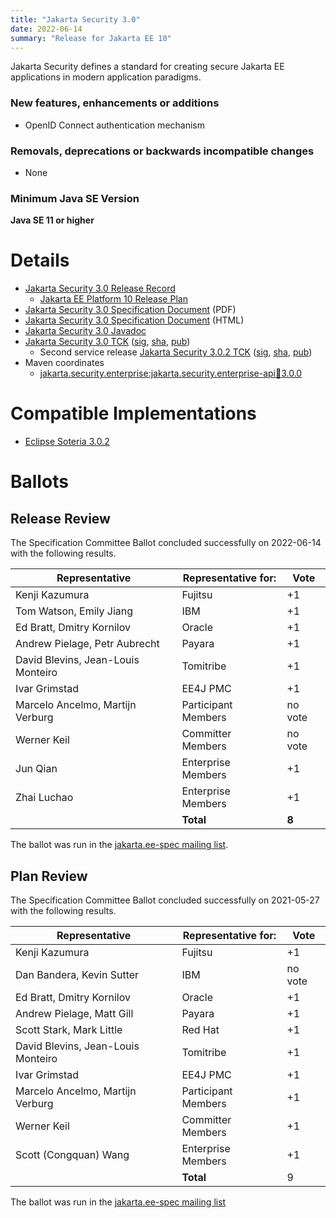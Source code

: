 ```yaml
---
title: "Jakarta Security 3.0"
date: 2022-06-14
summary: "Release for Jakarta EE 10"
---
```

Jakarta Security defines a standard for creating secure Jakarta EE applications in modern application paradigms.

### New features, enhancements or additions
<!-- List here -->
* OpenID Connect authentication mechanism

### Removals, deprecations or backwards incompatible changes
<!-- List here -->
* None

### Minimum Java SE Version
<!-- Specify the minimum required Java SE version for this specification -->
**Java SE 11 or higher**

# Details

* [Jakarta Security 3.0 Release Record](https://projects.eclipse.org/projects/ee4j.es/releases/3.0)
   * [Jakarta EE Platform 10 Release Plan](https://jakartaee.github.io/platform/jakartaee10/JakartaEE10ReleasePlan)
* [Jakarta Security 3.0 Specification Document](./jakarta-security-spec-3.0.pdf) (PDF)
* [Jakarta Security 3.0 Specification Document](./jakarta-security-spec-3.0.html) (HTML)
* [Jakarta Security 3.0 Javadoc](./apidocs)
* [Jakarta Security 3.0 TCK](https://download.eclipse.org/jakartaee/security/3.0/jakarta-security-tck-3.0.0.zip) ([sig](https://download.eclipse.org/jakartaee/security/3.0/jakarta-security-tck-3.0.0.zip.sig), [sha](https://download.eclipse.org/jakartaee/security/3.0/jakarta-security-tck-3.0.0.zip.sha256), [pub](https://raw.githubusercontent.com/jakartaee/specification-committee/master/jakartaee-spec-committee.pub))
   * Second service release [Jakarta Security 3.0.2 TCK](https://download.eclipse.org/jakartaee/security/3.0/jakarta-security-tck-3.0.2.zip) ([sig](https://download.eclipse.org/jakartaee/security/3.0/jakarta-security-tck-3.0.2.zip.sig), [sha](https://download.eclipse.org/jakartaee/security/3.0/jakarta-security-tck-3.0.2.zip.sha256), [pub](https://raw.githubusercontent.com/jakartaee/specification-committee/master/jakartaee-spec-committee.pub))
* Maven coordinates
  * [jakarta.security.enterprise:jakarta.security.enterprise-api:jar:3.0.0](https://search.maven.org/artifact/jakarta.security.enterprise/jakarta.security.enterprise-api/3.0.0/jar)

# Compatible Implementations

* [Eclipse Soteria 3.0.2](https://eclipse-ee4j.github.io/soteria)

# Ballots

## Release Review

The Specification Committee Ballot concluded successfully on 2022-06-14 with the following results.

| Representative                                 | Representative for: | Vote    |
|------------------------------------------------|---------------------|---------|
| Kenji Kazumura                                 | Fujitsu             |    +1   |
| Tom Watson, Emily Jiang                        | IBM                 |    +1   |
| Ed Bratt, Dmitry Kornilov                      | Oracle              |    +1   |
| Andrew Pielage, Petr Aubrecht                  | Payara              |    +1   |
| David Blevins, Jean-Louis Monteiro             | Tomitribe           |    +1   |
| Ivar Grimstad                                  | EE4J PMC            |    +1   |
| Marcelo Ancelmo, Martijn Verburg               | Participant Members | no vote |
| Werner Keil                                    | Committer Members   | no vote |
| Jun Qian                                       | Enterprise Members  |    +1   |
| Zhai Luchao                                    | Enterprise Members  |    +1   |
|                                                | **Total**           |  **8**  |

The ballot was run in the [jakarta.ee-spec mailing list](https://www.eclipse.org/lists/jakarta.ee-spec/msg02641.html).

## Plan Review

The Specification Committee Ballot concluded successfully on 2021-05-27 with the following results.

| Representative                                 | Representative for: | Vote |
|------------------------------------------------|---------------------|------|
| Kenji Kazumura                                 | Fujitsu             |  +1  |
| Dan Bandera, Kevin Sutter                      | IBM                 | no vote |
| Ed Bratt, Dmitry Kornilov                      | Oracle              |  +1  |
| Andrew Pielage, Matt Gill                      | Payara              |  +1  |
| Scott Stark, Mark Little                       | Red Hat             |  +1  |
| David Blevins, Jean-Louis Monteiro             | Tomitribe           |  +1  |
| Ivar Grimstad                                  | EE4J PMC            |  +1  |
| Marcelo Ancelmo, Martijn Verburg               | Participant Members |  +1  |
| Werner Keil                                    | Committer Members   |  +1  |
| Scott (Congquan) Wang                          | Enterprise Members  |  +1  |
|                                                | **Total**           |  9   |

The ballot was run in the [jakarta.ee-spec mailing list](https://www.eclipse.org/lists/jakarta.ee-spec/msg01743.html)
